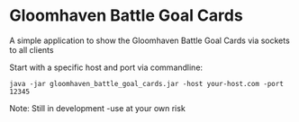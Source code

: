 # Gloomhaven Battle Goal Cards
A simple application to show the Gloomhaven Battle Goal Cards via sockets to all clients

Start with a specific host and port via commandline:

`java -jar gloomhaven_battle_goal_cards.jar -host your-host.com -port 12345`

Note: Still in development -use at your own risk